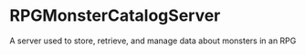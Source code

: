 # RPGMonsterCatalogServer
A server used to store, retrieve, and manage data about monsters in an RPG
